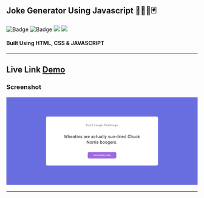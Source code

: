 ## Joke Generator Using Javascript 🤣👨✨🃏

![Badge](https://img.shields.io/badge/Manas--Ranjan--Murmu-Javascript--Project-blue) ![Badge](https://img.shields.io/badge/LCO-Full%20Stack%20Javascript%20Bootcamp-orange)
![](https://img.shields.io/badge/HTML-CSS-green) ![](https://img.shields.io/badge/JAVASCRIPT-red)

#### Built Using HTML, CSS & JAVASCRIPT

---

## Live Link [Demo](https://manas-murmu-joke-generator.netlify.app/)

### Screenshot

![screeshot](./screenshot.png)

---
